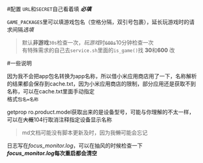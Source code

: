 #配置
`URL`和`SECRET`自己看着填 ***必填***

`GAME_PACKAGES`里可以填游戏包名（空格分隔，双引号包裹），延长玩游戏时的请求间隔*选填*    
> 默认**非游戏**`30s`检查一次，*玩游戏*时~~`600s`~~10分钟检查一次  
有特殊需求的自己去`service.sh`里面的`is_game()`找 **30**和**600** 改

#一些说明

因为我不会把app包名转换为app名称，所以借小米应用商店用了一下，名称解析的结果都会保存到cache.txt，因为小米应用商店的限制，部分应用还是获取不到名称，可以在cache.txt里面手动指定  
格式`包名=名称`

getprop ro.product.model获取出来的是设备型号，可能与你理解的不太一样，可以在~~大概~~104行取消注释指定设备显示名称
> md文档可能没有脚本更新及时，因为我~~懒~~可能会忘记

日志写在*focus_monitor.log*，可以在抽风的时候检查一下  
***focus_monitor.log*每次重启都会清空**